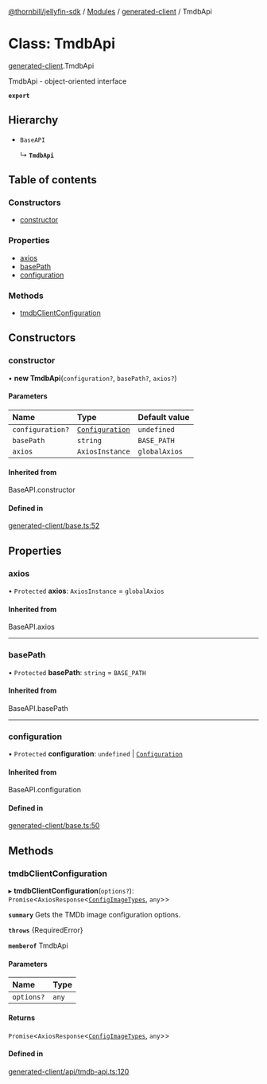 [@thornbill/jellyfin-sdk](../README.md) / [Modules](../modules.md) / [generated-client](../modules/generated_client.md) / TmdbApi

# Class: TmdbApi

[generated-client](../modules/generated_client.md).TmdbApi

TmdbApi - object-oriented interface

**`export`**

## Hierarchy

- `BaseAPI`

  ↳ **`TmdbApi`**

## Table of contents

### Constructors

- [constructor](generated_client.TmdbApi.md#constructor)

### Properties

- [axios](generated_client.TmdbApi.md#axios)
- [basePath](generated_client.TmdbApi.md#basepath)
- [configuration](generated_client.TmdbApi.md#configuration)

### Methods

- [tmdbClientConfiguration](generated_client.TmdbApi.md#tmdbclientconfiguration)

## Constructors

### constructor

• **new TmdbApi**(`configuration?`, `basePath?`, `axios?`)

#### Parameters

| Name | Type | Default value |
| :------ | :------ | :------ |
| `configuration?` | [`Configuration`](generated_client.Configuration.md) | `undefined` |
| `basePath` | `string` | `BASE_PATH` |
| `axios` | `AxiosInstance` | `globalAxios` |

#### Inherited from

BaseAPI.constructor

#### Defined in

[generated-client/base.ts:52](https://github.com/jellyfin/jellyfin-sdk-typescript/blob/7402732/src/generated-client/base.ts#L52)

## Properties

### axios

• `Protected` **axios**: `AxiosInstance` = `globalAxios`

#### Inherited from

BaseAPI.axios

___

### basePath

• `Protected` **basePath**: `string` = `BASE_PATH`

#### Inherited from

BaseAPI.basePath

___

### configuration

• `Protected` **configuration**: `undefined` \| [`Configuration`](generated_client.Configuration.md)

#### Inherited from

BaseAPI.configuration

#### Defined in

[generated-client/base.ts:50](https://github.com/jellyfin/jellyfin-sdk-typescript/blob/7402732/src/generated-client/base.ts#L50)

## Methods

### tmdbClientConfiguration

▸ **tmdbClientConfiguration**(`options?`): `Promise`<`AxiosResponse`<[`ConfigImageTypes`](../interfaces/generated_client.ConfigImageTypes.md), `any`\>\>

**`summary`** Gets the TMDb image configuration options.

**`throws`** {RequiredError}

**`memberof`** TmdbApi

#### Parameters

| Name | Type |
| :------ | :------ |
| `options?` | `any` |

#### Returns

`Promise`<`AxiosResponse`<[`ConfigImageTypes`](../interfaces/generated_client.ConfigImageTypes.md), `any`\>\>

#### Defined in

[generated-client/api/tmdb-api.ts:120](https://github.com/jellyfin/jellyfin-sdk-typescript/blob/7402732/src/generated-client/api/tmdb-api.ts#L120)
